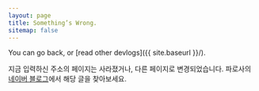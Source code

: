 ```yaml
---
layout: page
title: Something’s Wrong.
sitemap: false
---
```


You can go back, or [read other devlogs]({{ site.baseurl }}/).

지금 입력하신 주소의 페이지는 사라졌거나, 다른 페이지로 변경되었습니다. 파로사의 [네이버 블로그](https://blog.naver.com/parosaone)에서 해당 글을 찾아보세요.